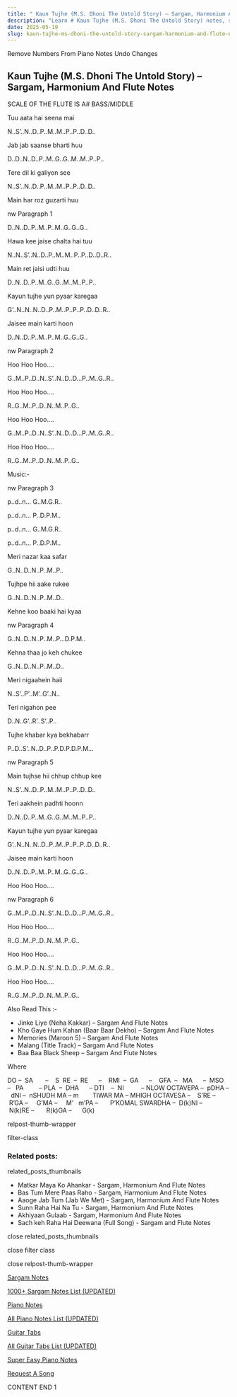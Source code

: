 ```yaml
---
title: " Kaun Tujhe (M.S. Dhoni The Untold Story) – Sargam, Harmonium And Flute Notes"
description: "Learn # Kaun Tujhe (M.S. Dhoni The Untold Story) notes, sargam, harmonium notations and flute notes. Easy step-by-step tutorial for beginners."
date: 2025-05-19
slug: kaun-tujhe-ms-dhoni-the-untold-story-sargam-harmonium-and-flute-notes
---
```


Remove Numbers From Piano Notes
Undo Changes

## Kaun Tujhe (M.S. Dhoni The Untold Story) – Sargam, Harmonium And Flute Notes

SCALE OF THE FLUTE IS A# BASS/MIDDLE

Tuu aata hai seena mai

N..S’..N..D..P..M..M..P..P..D..D..

Jab jab saanse bharti huu

D..D..N..D..P..M..G..G..M..M..P..P..

Tere dil ki galiyon see

N..S’..N..D..P..M..M..P..P..D..D..

Main har roz guzarti huu

nw Paragraph 1

D..N..D..P..M..P..M..G..G..G..

Hawa kee jaise chalta hai tuu

N..N..S’..N..D..P..M..M..P..P..D..D..R..

Main ret jaisi udti huu

D..N..D..P..M..G..G..M..M..P..P..

Kayun tujhe yun pyaar karegaa

G’..N..N..N..D..P..M..P..P..P..D..D..R..

Jaisee main karti hoon

D..N..D..P..M..P..M..G..G..G..

nw Paragraph 2

Hoo Hoo Hoo….

G..M..P..D..N..S’..N..D..D…P..M..G..R..

Hoo Hoo Hoo….

R..G..M..P..D..N..M..P..G..

Hoo Hoo Hoo….

G..M..P..D..N..S’..N..D..D…P..M..G..R..

Hoo Hoo Hoo….

R..G..M..P..D..N..M..P..G..

Music:-

nw Paragraph 3

p..d..n… G..M.G.R..

p..d..n… P..D.P.M..

p..d..n… G..M.G.R..

p..d..n… P..D.P.M..

Meri nazar kaa safar

G..N..D..N..P..M..P..

Tujhpe hii aake rukee

G..N..D..N..P..M..D..

Kehne koo baaki hai kyaa

nw Paragraph 4

G..N..D..N..P..M..P…D.P.M..

Kehna thaa jo keh chukee

G..N..D..N..P..M..D..

Meri nigaahein haii

N..S’..P’..M’..G’..N..

Teri nigahon pee

D..N..G’..R’..S’..P..

Tujhe khabar kya bekhabarr

P..D..S’..N..D..P..P.D.P.D.P.M…

nw Paragraph 5

Main tujhse hii chhup chhup kee

N..S’..N..D..P..M..M..P..P..D..D..

Teri aakhein padhti hoonn

D..N..D..P..M..G..G..M..M..P..P..

Kayun tujhe yun pyaar karegaa

G’..N..N..N..D..P..M..P..P..P..D..D..R..

Jaisee main karti hoon

D..N..D..P..M..P..M..G..G..G..

Hoo Hoo Hoo….

nw Paragraph 6

G..M..P..D..N..S’..N..D..D…P..M..G..R..

Hoo Hoo Hoo….

R..G..M..P..D..N..M..P..G..

Hoo Hoo Hoo….

G..M..P..D..N..S’..N..D..D…P..M..G..R..

Hoo Hoo Hoo….

R..G..M..P..D..N..M..P..G..

Also Read This :-

- Jinke Liye (Neha Kakkar) – Sargam And Flute Notes
- Kho Gaye Hum Kahan (Baar Baar Dekho) – Sargam And Flute Notes
- Memories (Maroon 5) – Sargam And Flute Notes
- Malang (Title Track) – Sargam And Flute Notes
- Baa Baa Black Sheep – Sargam And Flute Notes

Where

DO –  SA       –    S  RE  –  RE      –    RMI  –  GA      –    GFA  –   MA      –  MSO  –   PA         – PLA  –  DHA      – DTI    –  NI          – NLOW OCTAVEPA –  pDHA –  dNI –  nSHUDH MA – m        TIWAR MA – MHIGH OCTAVESA –    S’RE –     R’GA –     G’MA –     M’   m’PA –       P’KOMAL SWARDHA –  D(k)NI –       N(k)RE –       R(k)GA –      G(k)

relpost-thumb-wrapper

filter-class

### Related posts:

related_posts_thumbnails

- Matkar Maya Ko Ahankar - Sargam, Harmonium And Flute Notes
- Bas Tum Mere Paas Raho - Sargam, Harmonium And Flute Notes
- Aaoge Jab Tum (Jab We Met) - Sargam, Harmonium And Flute Notes
- Sunn Raha Hai Na Tu - Sargam, Harmonium And Flute Notes
- Akhiyaan Gulaab - Sargam, Harmonium And Flute Notes
- Sach keh Raha Hai Deewana (Full Song) - Sargam and Flute Notes

close related_posts_thumbnails

close filter class

close relpost-thumb-wrapper

[Sargam Notes](/sargam-notes.html)

[1000+ Sargam Notes List (UPDATED)](/all-songs-list-sargam-notes.html)

[Piano Notes](/piano-notes.html)

[All Piano Notes List (UPDATED)](/all-songs-list-piano-notes.html)

[Guitar Tabs](/guitar-tabs.html)

[All Guitar Tabs List (UPDATED)](/all-songs-list-guitar-tabs.html)

[Super Easy Piano Notes](https://studywall.in/)

[Request A Song](/request-a-song.html)

CONTENT END 1
